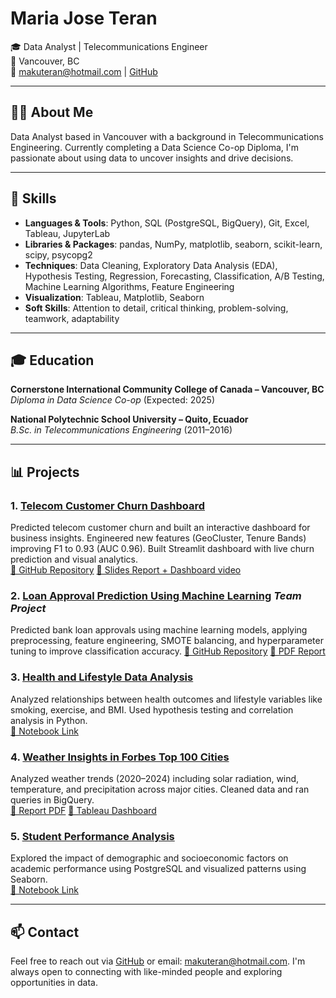 # Maria Jose Teran

🎓 Data Analyst | Telecommunications Engineer  
📍 Vancouver, BC  
📧 makuteran@hotmail.com | [GitHub](https://github.com/mjteran)

---

## 👩‍💻 About Me

Data Analyst based in Vancouver with a background in Telecommunications Engineering. Currently completing a Data Science Co-op Diploma, I'm passionate about using data to uncover insights and drive decisions.

---

## 🧰 Skills

- **Languages & Tools**: Python, SQL (PostgreSQL, BigQuery), Git, Excel, Tableau, JupyterLab  
- **Libraries & Packages**: pandas, NumPy, matplotlib, seaborn, scikit-learn, scipy, psycopg2  
- **Techniques**: Data Cleaning, Exploratory Data Analysis (EDA), Hypothesis Testing, Regression, Forecasting, Classification, A/B Testing, Machine Learning Algorithms, Feature Engineering  
- **Visualization**: Tableau, Matplotlib, Seaborn  
- **Soft Skills**: Attention to detail, critical thinking, problem-solving, teamwork, adaptability

---

## 🎓 Education

**Cornerstone International Community College of Canada – Vancouver, BC**  
*Diploma in Data Science Co-op* (Expected: 2025)

**National Polytechnic School University – Quito, Ecuador**  
*B.Sc. in Telecommunications Engineering* (2011–2016)

---

## 📊 Projects

### 1. [Telecom Customer Churn Dashboard](https://github.com/mjteran/telecom-churn-predictor)
Predicted telecom customer churn and built an interactive dashboard for business insights. Engineered new features (GeoCluster, Tenure Bands) improving F1 to 0.93 (AUC 0.96). Built Streamlit dashboard with live churn prediction and visual analytics.  
[🔗 GitHub Repository](https://github.com/mjteran/telecom-churn-predictor) 
[🔗 Slides Report + Dashboard video](https://docs.google.com/presentation/d/15nHl9ydwYCIzIfBo-hEmODlNJwKqVoqxpElqfxdKs_o/edit?usp=sharing)

### 2. [Loan Approval Prediction Using Machine Learning](https://github.com/mjteran/loan_approval_ML) *Team Project*
Predicted bank loan approvals using machine learning models, applying preprocessing, feature engineering, SMOTE balancing, and hyperparameter tuning to improve classification accuracy.
[🔗 GitHub Repository](https://github.com/mjteran/loan_approval_ML)
[🔗 PDF Report](https://github.com/mjteran/loan_approval_ML/blob/main/Project%20Report_loan_approval_ML.pdf)

### 3. [Health and Lifestyle Data Analysis](https://github.com/mjteran/correlation_hypotheses_EDA)
Analyzed relationships between health outcomes and lifestyle variables like smoking, exercise, and BMI. Used hypothesis testing and correlation analysis in Python.  
[🔗 Notebook Link](https://github.com/mjteran/correlation_hypotheses_EDA/blob/main/correlation_hypotheses_testing_healthy_lifestyle.ipynb)

### 4. [Weather Insights in Forbes Top 100 Cities](https://github.com/mjteran/Weather-Insights_Big-Query)
Analyzed weather trends (2020–2024) including solar radiation, wind, temperature, and precipitation across major cities. Cleaned data and ran queries in BigQuery.  
[🔗 Report PDF](https://github.com/mjteran/Weather-Insights_Big-Query/blob/main/Weather%20Insights%20in%20Forbes%20Top%20100%20Cities.pdf)
[🔗 Tableau Dashboard](https://public.tableau.com/app/profile/maria.jose.teran/viz/Weather_Insights_Dashboard/Insights)

### 5. [Student Performance Analysis](https://github.com/mjteran/students_performance-PSQL)
Explored the impact of demographic and socioeconomic factors on academic performance using PostgreSQL and visualized patterns using Seaborn.  
[🔗 Notebook Link](https://github.com/mjteran/students_performance-PSQL/blob/main/PSQL_Students_Performance.ipynb)

---

## 📫 Contact

Feel free to reach out via [GitHub](https://github.com/mjteran) or email: makuteran@hotmail.com.
I'm always open to connecting with like-minded people and exploring opportunities in data.